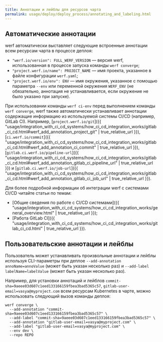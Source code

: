 ```yaml
---
title: Аннотации и лейблы для ресурсов чарта
permalink: usage/deploy/deploy_process/annotating_and_labeling.html
---
```


## Автоматические аннотации

werf автоматически выставляет следующие встроенные аннотации всем ресурсам чарта в процессе деплоя:

 * `"werf.io/version": FULL_WERF_VERSION` — версия werf, использованная в процессе запуска команды `werf converge`;
 * `"project.werf.io/name": PROJECT_NAME` — имя проекта, указанное в файле конфигурации `werf.yaml`;
 * `"project.werf.io/env": ENV` — имя окружения, указанное с помощью параметра `--env` или переменной окружения `WERF_ENV` (не обязательно, аннотация не устанавливается, если окружение не было указано при запуске).

При использовании команды `werf ci-env` перед выполнением команды `werf converge`, werf также автоматически устанавливает аннотации содержащие информацию из используемой системы CI/CD (например, GitLab CI).
Например, [`project.werf.io/git`]({{ "usage/integration_with_ci_cd_systems/how_ci_cd_integration_works/gitlab_ci_cd.html#werf_add_annotation_project_git" | true_relative_url }}), [`ci.werf.io/commit`]({{ "usage/integration_with_ci_cd_systems/how_ci_cd_integration_works/gitlab_ci_cd.html#werf_add_annotation_ci_commit" | true_relative_url }}), [`gitlab.ci.werf.io/pipeline-url`]({{ "usage/integration_with_ci_cd_systems/how_ci_cd_integration_works/gitlab_ci_cd.html#werf_add_annotation_gitlab_ci_pipeline_url" | true_relative_url }}) и [`gitlab.ci.werf.io/job-url`]({{ "usage/integration_with_ci_cd_systems/how_ci_cd_integration_works/gitlab_ci_cd.html#werf_add_annotation_gitlab_ci_job_url" | true_relative_url }}).

Для более подробной информации об интеграции werf с системами CI/CD читайте статьи по темам:

 * [Общие сведения по работе с CI/CD системами]({{ "usage/integration_with_ci_cd_systems/how_ci_cd_integration_works/general_overview.html" | true_relative_url }});
 * [Работа GitLab CI]({{ "usage/integration_with_ci_cd_systems/how_ci_cd_integration_works/gitlab_ci_cd.html" | true_relative_url }}).

## Пользовательские аннотации и лейблы

Пользователь может устанавливать произвольные аннотации и лейблы используя CLI-параметры при деплое `--add-annotation annoName=annoValue` (может быть указан несколько раз) и `--add-label labelName=labelValue` (может быть указан несколько раз).

Например, для установки аннотаций и лейблов `commit-sha=9aeee03d607c1eed133166159fbea3bad5365c57`, `gitlab-user-email=vasya@myproject.com` всем ресурсам Kubernetes в чарте, можно использовать следующий вызов команды деплоя:

```shell
werf converge \
  --add-annotation "commit-sha=9aeee03d607c1eed133166159fbea3bad5365c57" \
  --add-label "commit-sha=9aeee03d607c1eed133166159fbea3bad5365c57" \
  --add-annotation "gitlab-user-email=vasya@myproject.com" \
  --add-label "gitlab-user-email=vasya@myproject.com" \
  --env dev \
  --repo REPO
```
